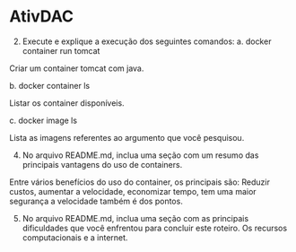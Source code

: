 # AtivDAC

2. Execute e explique a execução dos seguintes comandos: 
a. docker container run tomcat

Criar um container tomcat com java.

b. docker container ls

Listar os container disponíveis.

c. docker image ls 

Lista as imagens referentes ao argumento que você pesquisou.

4. No arquivo README.md, inclua uma seção com um resumo das principais vantagens do uso de containers. 

Entre vários benefícios do uso do container, os principais são: Reduzir custos, aumentar a velocidade, economizar tempo, tem uma maior segurança a velocidade também é dos pontos.

5. No arquivo README.md, inclua uma seção com as principais dificuldades que você enfrentou para concluir este roteiro.
Os recursos computacionais e a internet.
